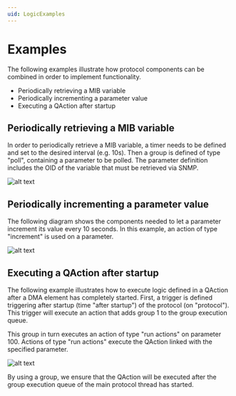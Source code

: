 ```yaml
---
uid: LogicExamples
---
```


# Examples

The following examples illustrate how protocol components can be combined in order to implement functionality.

- Periodically retrieving a MIB variable
- Periodically incrementing a parameter value
- Executing a QAction after startup

## Periodically retrieving a MIB variable

In order to periodically retrieve a MIB variable, a timer needs to be defined and set to the desired interval (e.g. 10s). Then a group is defined of type "poll", containing a parameter to be polled. The parameter definition includes the OID of the variable that must be retrieved via SNMP.

![alt text](~/develop/images/Periodically_Inspecting_a_MIB_Variable.jpg "Periodically retrieving a MIB variable")

## Periodically incrementing a parameter value

The following diagram shows the components needed to let a parameter increment its value every 10 seconds. In this example, an action of type "increment" is used on a parameter.

![alt text](~/develop/images/Periodically_Incrementing_a_Parameter_Value.jpg "Periodically incrementing a parameter value")

## Executing a QAction after startup

The following example illustrates how to execute logic defined in a QAction after a DMA element has completely started. First, a trigger is defined triggering after startup (time "after startup") of the protocol (on "protocol"). This trigger will execute an action that adds group 1 to the group execution queue.

This group in turn executes an action of type "run actions" on parameter 100. Actions of type "run actions" execute the QAction linked with the specified parameter.

![alt text](~/develop/images/Executing_a_QAction_after_Startup.jpg "Executing a QAction after startup")

By using a group, we ensure that the QAction will be executed after the group execution queue of the main protocol thread has started.

